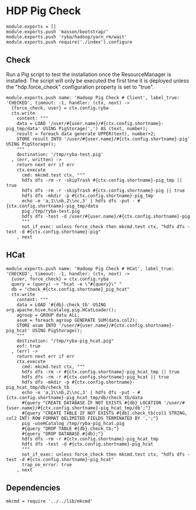 
# HDP Pig Check

    module.exports = []
    module.exports.push 'masson/bootstrap/'
    module.exports.push 'ryba/hadoop/yarn_rm/wait'
    module.exports.push require('./index').configure

## Check

Run a Pig script to test the installation once the ResourceManager is
installed. The script will only be executed the first time it is deployed
unless the "hdp.force_check" configuration property is set to "true".

    module.exports.push name: 'Hadoop Pig Check # Client', label_true: 'CHECKED', timeout: -1, handler: (ctx, next) ->
      {force_check, user} = ctx.config.ryba
      ctx.write
        content: """
        data = LOAD '/user/#{user.name}/#{ctx.config.shortname}-pig_tmp/data' USING PigStorage(',') AS (text, number);
        result = foreach data generate UPPER(text), number+2;
        STORE result INTO '/user/#{user.name}/#{ctx.config.shortname}-pig' USING PigStorage();
        """
        destination: '/tmp/ryba-test.pig'
      , (err, written) ->
        return next err if err
        ctx.execute
          cmd: mkcmd.test ctx, """
          hdfs dfs -rm -r -skipTrash #{ctx.config.shortname}-pig_tmp || true
          hdfs dfs -rm -r -skipTrash #{ctx.config.shortname}-pig || true
          hdfs dfs -mkdir -p #{ctx.config.shortname}-pig_tmp
          echo -e 'a,1\\nb,2\\nc,3' | hdfs dfs -put - #{ctx.config.shortname}-pig_tmp/data
          pig /tmp/ryba-test.pig
          hdfs dfs -test -d /user/#{user.name}/#{ctx.config.shortname}-pig
          """
          not_if_exec: unless force_check then mkcmd.test ctx, "hdfs dfs -test -d #{ctx.config.shortname}-pig"
        , next

## HCat

    module.exports.push name: 'Hadoop Pig Check # HCat', label_true: 'CHECKED', timeout: -1, handler: (ctx, next) ->
      {user, force_check} = ctx.config.ryba
      query = (query) -> "hcat -e \"#{query}\" "
      db = "check_#{ctx.config.shortname}_pig_hcat"
      ctx.write
        content: """
        data = LOAD '#{db}.check_tb' USING org.apache.hive.hcatalog.pig.HCatLoader();
        agroup = GROUP data ALL;
        asum = foreach agroup GENERATE SUM(data.col2);
        STORE asum INTO '/user/#{user.name}/#{ctx.config.shortname}-pig_hcat' USING PigStorage();
        """
        destination: "/tmp/ryba-pig_hcat.pig"
        eof: true
      , (err) ->
        return next err if err
        ctx.execute
          cmd: mkcmd.test ctx, """
          hdfs dfs -rm -r #{ctx.config.shortname}-pig_hcat_tmp || true
          hdfs dfs -rm -r #{ctx.config.shortname}-pig_hcat || true
          hdfs dfs -mkdir -p #{ctx.config.shortname}-pig_hcat_tmp/db/check_tb
          echo -e 'a,1\\nb,2\\nc,3' | hdfs dfs -put - #{ctx.config.shortname}-pig_hcat_tmp/db/check_tb/data
          #{query "CREATE DATABASE IF NOT EXISTS #{db} LOCATION '/user/#{user.name}/#{ctx.config.shortname}-pig_hcat_tmp/db';"}
          #{query "CREATE TABLE IF NOT EXISTS #{db}.check_tb(col1 STRING, col2 INT) ROW FORMAT DELIMITED FIELDS TERMINATED BY ',';"}
          pig -useHCatalog /tmp/ryba-pig_hcat.pig
          #{query "DROP TABLE #{db}.check_tb;"}
          #{query "DROP DATABASE #{db};"}
          hdfs dfs -rm -r #{ctx.config.shortname}-pig_hcat_tmp
          hdfs dfs -test -d #{ctx.config.shortname}-pig_hcat
          """
          not_if_exec: unless force_check then mkcmd.test ctx, "hdfs dfs -test -d #{ctx.config.shortname}-pig_hcat"
          trap_on_error: true
        , next

## Dependencies

    mkcmd = require '../../lib/mkcmd'
